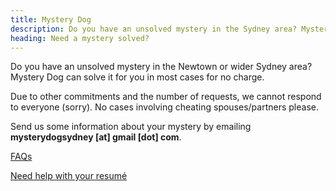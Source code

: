 ```yaml
---
title: Mystery Dog
description: Do you have an unsolved mystery in the Sydney area? Mystery Dog can solve it for you in most cases for no charge.
heading: Need a mystery solved?
---
```


<p>Do you have an unsolved mystery in the Newtown or wider Sydney area? Mystery Dog can solve it for you in most cases for no charge.</p>

<p>Due to other commitments and the number of requests, we cannot respond to everyone (sorry). No cases involving cheating spouses/partners please.</p>

<p>Send us some information about your mystery by emailing <strong>mysterydogsydney [at] gmail [dot] com</strong>.</p>

<p><a href="/faqs">FAQs</a></p>
<p><a href="/resumeredesign">Need help with your resumé</a></p>
